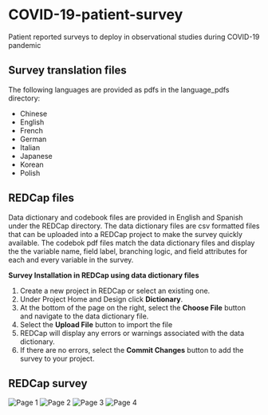 # COVID-19-patient-survey
Patient reported surveys to deploy in observational studies during COVID-19 pandemic

## Survey translation files

The following languages are provided as pdfs in the language_pdfs directory:

 - Chinese
 - English
 - French
 - German
 - Italian
 - Japanese
 - Korean
 - Polish


## REDCap files
Data dictionary and codebook files are provided in English and Spanish under the REDCap directory. The data dictionary files are csv formatted files that can be uploaded into a REDCap project to make the survey quickly available. The codebok pdf files match the data dictionary files and display the the variable name, field label, branching logic, and field attributes for each and every variable in the survey.

**Survey Installation in REDCap using data dictionary files**

 1. Create a new project in REDCap or select an existing one.
 2. Under Project Home and Design click **Dictionary**.
 3. At the bottom of the page on the right, select the **Choose File** button and navigate to the data dictionary file.
 4. Select the **Upload File** button to import the file
 5. REDCap will display any errors or warnings associated with the data dictionary.
 6. If there are no errors, select the **Commit Changes** button to add the survey to your project.
 
 ## REDCap survey 
 
 
 ![Page 1](/img/page1.png "Page1")
 ![Page 2](/img/page2.png "Page2")
 ![Page 3](/img/page3.png "Page3")
 ![Page 4](/img/page4.png "Page4")


